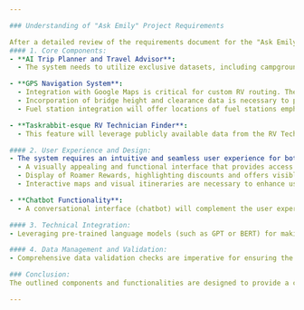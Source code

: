 ```yaml
---

### Understanding of "Ask Emily" Project Requirements

After a detailed review of the requirements document for the "Ask Emily" project, we have identified the following key features and functionalities essential for the development and operation of this AI-powered system.
#### 1. Core Components:
- **AI Trip Planner and Travel Advisor**:
  - The system needs to utilize exclusive datasets, including campgrounds, RV parks, revenue partnerships, and events, to generate personalized trip recommendations. This will involve analyzing user preferences and historical data to provide routes, campgrounds, and nearby services tailored to individual users.

- **GPS Navigation System**:
  - Integration with Google Maps is critical for custom RV routing. The system should consider the RV/rig's type, size, and specifications when suggesting routes to ensure safety and suitability.
  - Incorporation of bridge height and clearance data is necessary to prevent clearance issues along the selected travel routes.
  - Fuel station integration will offer locations of fuel stations emphasizing diesel options and up-to-date pricing information.

- **Taskrabbit-esque RV Technician Finder**:
  - This feature will leverage publicly available data from the RV Technician Association of America (RVTAA) to offer a directory of RV repair technicians. Users should be able to search for technicians based on specific needs and locations, facilitating immediate access to services.

#### 2. User Experience and Design:
- The system requires an intuitive and seamless user experience for both desktop and mobile interfaces. This includes:
  - A visually appealing and functional interface that provides access to trip planning, travel advisor features, GPS navigation, and technician finding services.
  - Display of Roamer Rewards, highlighting discounts and offers visibly within trip recommendations.
  - Interactive maps and visual itineraries are necessary to enhance user engagement and satisfaction.

- **Chatbot Functionality**:
  - A conversational interface (chatbot) will complement the user experience by offering real-time updates, answering campground-related questions, assisting with itinerary adjustments, and suggesting Roamer Rewards and technician services.

#### 3. Technical Integration:
- Leveraging pre-trained language models (such as GPT or BERT) for making real-time recommendations and responding to user queries is essential for efficiently addressing user needs without needing to develop and train new models from scratch.

#### 4. Data Management and Validation:
- Comprehensive data validation checks are imperative for ensuring the accuracy, consistency, and completeness of information, particularly for campgrounds and service providers. External sources must be trawled to cross-check data points, ensuring users receive reliable and up-to-date information.

### Conclusion:
The outlined components and functionalities are designed to provide a comprehensive, personalized travel planning, advisory, and support system. In the upcoming prototype development phase, we will focus on demonstrating these key features, integrating pre-trained models, and leveraging existing APIs to create a functional and intuitive user experience that showcases the potential of the "Ask Emily" system.

---
```

